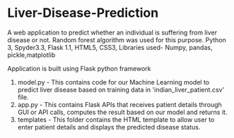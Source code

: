# Liver-Disease-Prediction
A web application to predict whether an individual is suffering from liver disease or not. Random forest algorithm was used for this purpose.
Python 3, Spyder3.3, Flask 1.1, HTML5, CSS3, 
Libraries used- Numpy, pandas, pickle,matplotlib

Application is built using Flask python framework

1. model.py - This contains code for our Machine Learning model to predict liver disease based on training data in 'indian_liver_patient.csv' file.
2. app.py - This contains Flask APIs that receives patient details through GUI or API calls, computes the result based on our model and returns it.
3. templates - This folder contains the HTML template to allow user to enter patient details and displays the predicted disease status.
